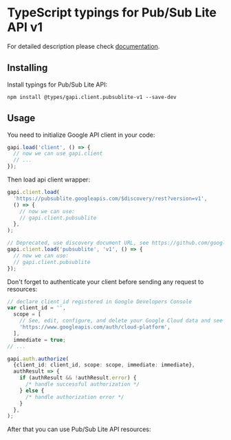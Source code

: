 # TypeScript typings for Pub/Sub Lite API v1

For detailed description please check [documentation](https://cloud.google.com/pubsub/lite/docs).

## Installing

Install typings for Pub/Sub Lite API:

```
npm install @types/gapi.client.pubsublite-v1 --save-dev
```

## Usage

You need to initialize Google API client in your code:

```typescript
gapi.load('client', () => {
  // now we can use gapi.client
  // ...
});
```

Then load api client wrapper:

```typescript
gapi.client.load(
  'https://pubsublite.googleapis.com/$discovery/rest?version=v1',
  () => {
    // now we can use:
    // gapi.client.pubsublite
  },
);
```

```typescript
// Deprecated, use discovery document URL, see https://github.com/google/google-api-javascript-client/blob/master/docs/reference.md#----gapiclientloadname----version----callback--
gapi.client.load('pubsublite', 'v1', () => {
  // now we can use:
  // gapi.client.pubsublite
});
```

Don't forget to authenticate your client before sending any request to resources:

```typescript
// declare client_id registered in Google Developers Console
var client_id = '',
  scope = [
    // See, edit, configure, and delete your Google Cloud data and see the email address for your Google Account.
    'https://www.googleapis.com/auth/cloud-platform',
  ],
  immediate = true;
// ...

gapi.auth.authorize(
  {client_id: client_id, scope: scope, immediate: immediate},
  authResult => {
    if (authResult && !authResult.error) {
      /* handle successful authorization */
    } else {
      /* handle authorization error */
    }
  },
);
```

After that you can use Pub/Sub Lite API resources: <!-- TODO: make this work for multiple namespaces -->

```typescript

```
